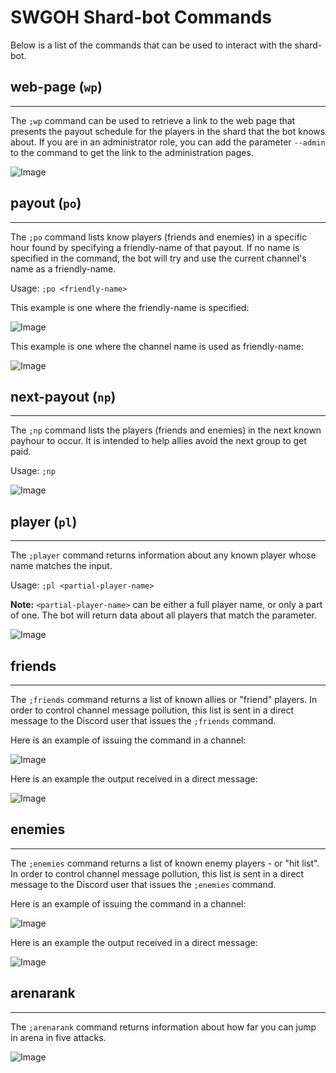 # SWGOH Shard-bot Commands

Below is a list of the commands that can be used to interact with the shard-bot.

## web-page (`wp`)
---
The `;wp` command can be used to retrieve a link to the web page that presents the payout schedule for the players in the shard that the bot knows about.  If you are in an administrator role, you can add the parameter `--admin` to the command to get the link to the administration pages.

![Image](images/command_wp.png)

## payout (`po`)
---
The `;po` command lists know players (friends and enemies) in a specific hour found by specifying a friendly-name of that payout.  If no name is specified in the command, the bot will try and use the current channel's name as a friendly-name.

Usage: `;po <friendly-name>`

This example is one where the friendly-name is specified:

![Image](images/command_po_friendly_name.png)

This example is one where the channel name is used as friendly-name:

![Image](images/command_po.png)

## next-payout (`np`)
---
The `;np` command lists the players (friends and enemies) in the next known payhour to occur.  It is intended to help allies avoid the next group to get paid.

Usage: `;np`

![Image](images/command_np.png)

## player (`pl`)
---
The `;player` command returns information about any known player whose name matches the input.

Usage: `;pl <partial-player-name>`

**Note:** `<partial-player-name>` can be either a full player name, or only a part of one.  The bot will return data about all players that match the parameter.

![Image](images/command_pl.png)

## friends
---
The `;friends` command returns a list of known allies or "friend" players.  In order to control channel message pollution, this list is sent in a direct message to the Discord user that issues the `;friends` command.

Here is an example of issuing the command in a channel:

![Image](images/command_friends_1.png)

Here is an example the output received in a direct message:

![Image](images/command_friends_output.png)

## enemies
---
The `;enemies` command returns a list of known enemy players - or "hit list".  In order to control channel message pollution, this list is sent in a direct message to the Discord user that issues the `;enemies` command.

Here is an example of issuing the command in a channel:

![Image](images/command_enemies_1.png)

Here is an example the output received in a direct message:

![Image](images/command_enemies_output.png)

## arenarank
---
The `;arenarank` command returns information about how far you can jump in arena in five attacks.

![Image](images/command_arenarank.png)
